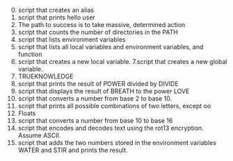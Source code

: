 0. script that creates an alias
1. script that prints hello user
2. The path to success is to take massive, determined action
3. script that counts the number of directories in the PATH
4.  script that lists environment variables
5. script that lists all local variables and environment variables, and function
6. script that creates a new local variable.
7.script that creates a new global variable.
8. TRUEKNOWLEDGE
9.  script that prints the result of POWER divided by DIVIDE
10. script that displays the result of BREATH to the power LOVE
11. script that converts a number from base 2 to base 10.
12. script that prints all possible combinations of two letters, except oo
13. Floats
14. script that converts a number from base 10 to base 16
15. script that encodes and decodes text using the rot13 encryption. Assume ASCII.
16. script that adds the two numbers stored in the environment variables WATER and STIR and prints the result.


